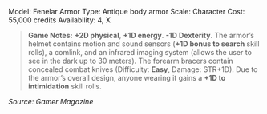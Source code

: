 Model: Fenelar Armor
Type: Antique body armor
Scale: Character
Cost: 55,000 credits
Availability: 4, X

> **Game Notes:** 
> **+2D physical**, **+1D energy**. **-1D Dexterity**. The armor’s helmet contains motion and sound sensors (**+1D bonus to search** skill rolls), a comlink, and an infrared imaging system (allows the user to see in the dark up to 30 meters). The forearm bracers contain concealed combat knives (Difficulty: **Easy**, Damage: STR+1D). Due to the armor’s overall design, anyone wearing it gains a **+1D to intimidation** skill rolls. 

*Source: Gamer Magazine*